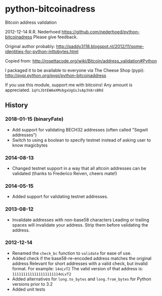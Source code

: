 python-bitcoinadress
====================
Bitcoin address validation

2012-12-14 R.R. Nederhoed
https://github.com/nederhoed/python-bitcoinadress
Please give feedback.


Original author probably:
 http://paddy3118.blogspot.nl/2012/11/some-identities-for-python-inttobytes.html

Copied from: 
 http://rosettacode.org/wiki/Bitcoin/address_validation#Python

I packaged it to be available to everyone via The Cheese Shop (pypi):
 http://pypi.python.org/pypi/python-bitcoinaddress


If you use this module, support me with bitcoins! Any amount is appreciated.
`1qYsJbtEWAeXMsbgxUgGsJsAp3VArsBRd`

History
-------

### 2018-01-15 (binaryFate)

* Add support for validating BECH32 addresses (often called "Segwit addresses")
* Switch to using a boolean to specify testnet instead of asking user
  to know magicbytes

### 2014-08-13

* Changed testnet support in a way that all altcoin addresses can be validated
  (thanks to Frederico Reiven, cheers mate!)

### 2014-05-15

* Added support for validating testnet addresses.

### 2013-08-12

* Invalidate addresses with non-base58 characters
  Leading or trailing spaces will invalidate your address. Strip them before
  validating the address.

### 2012-12-14

* Renamed the `check_bc` function to `validate` for ease of use.
* Added check if the base58-re-encoded address matches the original address
  Relevant for short addresses with a valid check, but invalid format.
  For example:  `14oLvT2`
  The valid version of that address is: `1111111111111111111114oLvT2`
* Added alternatives for `long.to_bytes` and `long.from_bytes` for Python 
  versions prior to 3.2
* Added unit tests

